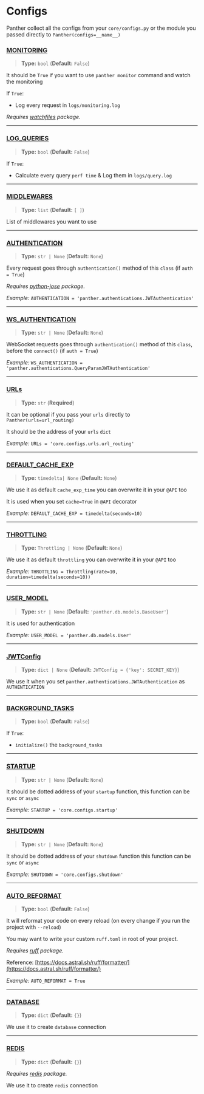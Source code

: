 # Configs

Panther collect all the configs from your `core/configs.py` or the module you passed directly to `Panther(configs=__name__)`


### [MONITORING](https://pantherpy.github.io/monitoring)
> <b>Type:</b> `bool` (<b>Default:</b> `False`)
 
It should be `True` if you want to use `panther monitor` command
and watch the monitoring

If `True`:

- Log every request in `logs/monitoring.log`

_Requires [watchfiles](https://watchfiles.helpmanual.io) package._

---
### [LOG_QUERIES](https://pantherpy.github.io/log_queries)
> <b>Type:</b> `bool` (<b>Default:</b> `False`)

If `True`:

- Calculate every query `perf time` & Log them in `logs/query.log`

---
### [MIDDLEWARES](https://pantherpy.github.io/middlewares)
> <b>Type:</b> `list` (<b>Default:</b> `[ ]`)

List of middlewares you want to use

---
### [AUTHENTICATION](https://pantherpy.github.io/authentications)
> <b>Type:</b> `str | None` (<b>Default:</b> `None`)

Every request goes through `authentication()` method of this `class` (if `auth = True`)

_Requires [python-jose](https://python-jose.readthedocs.io/en/latest/) package._

_Example:_ `AUTHENTICATION = 'panther.authentications.JWTAuthentication'`

---
### [WS_AUTHENTICATION](https://pantherpy.github.io/authentications)
> <b>Type:</b> `str | None` (<b>Default:</b> `None`)

WebSocket requests goes through `authentication()` method of this `class`, before the `connect()` (if `auth = True`)

_Example:_ `WS_AUTHENTICATION = 'panther.authentications.QueryParamJWTAuthentication'`

---
### [URLs](https://pantherpy.github.io/urls)
> <b>Type:</b> `str` (<b>Required</b>)

It can be optional if you pass your `urls` directly to `Panther(urls=url_routing)`

It should be the address of your `urls` `dict`

_Example:_ `URLs = 'core.configs.urls.url_routing'`

---
### [DEFAULT_CACHE_EXP](https://pantherpy.github.io/caching)
> <b>Type:</b> `timedelta| None` (<b>Default:</b> `None`)

We use it as default `cache_exp_time` you can overwrite it in your `@API` too

It is used when you set `cache=True` in `@API` decorator

_Example:_ `DEFAULT_CACHE_EXP = timedelta(seconds=10)`

---
### [THROTTLING](https://pantherpy.github.io/throttling)
> <b>Type:</b> `Throttling | None` (<b>Default:</b> `None`)

We use it as default `throttling` you can overwrite it in your `@API` too

_Example:_ `THROTTLING = Throttling(rate=10, duration=timedelta(seconds=10))`

---
### [USER_MODEL](https://pantherpy.github.io/user_model)
> <b>Type:</b> `str | None` (<b>Default:</b> `'panther.db.models.BaseUser'`)

It is used for authentication

_Example:_ `USER_MODEL = 'panther.db.models.User'`

---
### [JWTConfig](https://pantherpy.github.io/jwt)
> <b>Type:</b> `dict | None` (<b>Default:</b> `JWTConfig = {'key': SECRET_KEY}`)

We use it when you set `panther.authentications.JWTAuthentication` as `AUTHENTICATION`

---
### [BACKGROUND_TASKS](https://pantherpy.github.io/background_tasks/)
> <b>Type:</b> `bool` (<b>Default:</b> `False`)

If `True`:

- `initialize()` the `background_tasks`

---
### [STARTUP](https://pantherpy.github.io/startup)
> <b>Type:</b> `str | None` (<b>Default:</b> `None`)

It should be dotted address of your `startup` function,
this function can be `sync` or `async`

_Example:_ `STARTUP = 'core.configs.startup'`

---
### [SHUTDOWN](https://pantherpy.github.io/shutdown)
> <b>Type:</b> `str | None` (<b>Default:</b> `None`)

It should be dotted address of your `shutdown` function
this function can be `sync` or `async`

_Example:_ `SHUTDOWN = 'core.configs.shutdown'`

---
### [AUTO_REFORMAT](https://pantherpy.github.io/auto_reformat)
> <b>Type:</b> `bool` (<b>Default:</b> `False`)

It will reformat your code on every reload (on every change if you run the project with `--reload`) 

You may want to write your custom `ruff.toml` in root of your project.

_Requires [ruff](https://docs.astral.sh/ruff/) package._

Reference: [https://docs.astral.sh/ruff/formatter/](https://docs.astral.sh/ruff/formatter/)

_Example:_ `AUTO_REFORMAT = True`

---
### [DATABASE](https://pantherpy.github.io/database)
> <b>Type:</b> `dict` (<b>Default:</b> `{}`)

We use it to create `database` connection

---
### [REDIS](https://pantherpy.github.io/redis)
> <b>Type:</b> `dict` (<b>Default:</b> `{}`)

_Requires [redis](https://redis-py.readthedocs.io/en/stable/) package._

We use it to create `redis` connection
